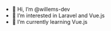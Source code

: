 - 👋 Hi, I’m @willems-dev
- 👀 I’m interested in Laravel and Vue.js
- 🌱 I’m currently learning Vue.js

<!---
will3m5/will3m5 is a ✨ special ✨ repository because its `README.md` (this file) appears on your GitHub profile.
You can click the Preview link to take a look at your changes.
--->
